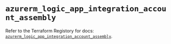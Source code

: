 # `azurerm_logic_app_integration_account_assembly`

Refer to the Terraform Registory for docs: [`azurerm_logic_app_integration_account_assembly`](https://registry.terraform.io/providers/hashicorp/azurerm/3.64.0/docs/resources/logic_app_integration_account_assembly).
